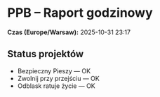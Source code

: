 # PPB – Raport godzinowy
**Czas (Europe/Warsaw):** 2025-10-31 23:17

## Status projektów
- Bezpieczny Pieszy — OK
- Zwolnij przy przejściu — OK
- Odblask ratuje życie — OK

